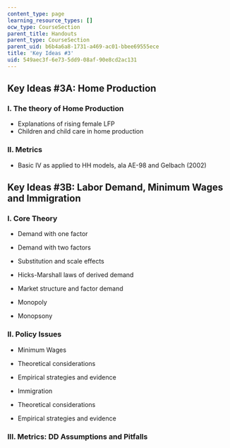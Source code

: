 ```yaml
---
content_type: page
learning_resource_types: []
ocw_type: CourseSection
parent_title: Handouts
parent_type: CourseSection
parent_uid: b6b4a6a8-1731-a469-ac01-bbee69555ece
title: 'Key Ideas #3'
uid: 549aec3f-6e73-5dd9-08af-90e8cd2ac131
---
```


Key Ideas #3A: Home Production 
-------------------------------

### I. The theory of Home Production

*   Explanations of rising female LFP
*   Children and child care in home production

### II. Metrics

*   Basic IV as applied to HH models, ala AE-98 and Gelbach (2002)

Key Ideas #3B: Labor Demand, Minimum Wages and Immigration
----------------------------------------------------------

### I. Core Theory

*   Demand with one factor
*   Demand with two factors

*   Substitution and scale effects
*   Hicks-Marshall laws of derived demand

*   Market structure and factor demand

*   Monopoly
*   Monopsony

### II. Policy Issues

*   Minimum Wages

*   Theoretical considerations
*   Empirical strategies and evidence

*   Immigration

*   Theoretical considerations
*   Empirical strategies and evidence

### III. Metrics: DD Assumptions and Pitfalls